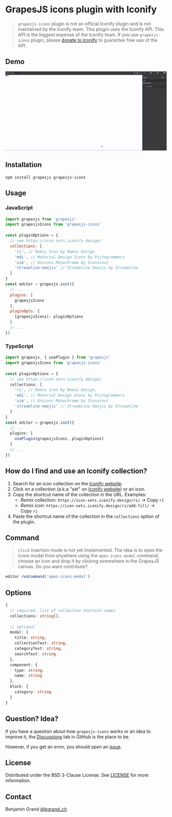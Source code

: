 # GrapesJS icons plugin with Iconify

> `grapesjs-icons` plugin is not an official Iconify plugin and is not maintained by the Iconify team. This plugin uses the Iconify API. This API is the biggest expense of the Iconify team. If you use `grapesjs-icons` plugin, please [donate to Iconify](https://iconify.design/sponsors/) to guarantee free use of the API.

## Demo

![GrapesJS icons plugin demo](https://github.com/bgrand-ch/grapesjs-icons/blob/main/demo.gif)

## Installation

```shell
npm install grapesjs grapesjs-icons
```

## Usage

### JavaScript

```js
import grapesjs from 'grapesjs'
import grapesjsIcons from 'grapesjs-icons'

const pluginOptions = {
  // see https://icon-sets.iconify.design/
  collections: [
    'ri', // Remix Icon by Remix Design
    'mdi', // Material Design Icons by Pictogrammers
    'uim', // Unicons Monochrome by Iconscout
    'streamline-emojis' // Streamline Emojis by Streamline
  ]
}
const editor = grapesjs.init({
  // ...
  plugins: [
    grapesjsIcons
  ],
  pluginOpts: {
    [grapesjsIcons]: pluginOptions
  }
  // ...
})
```

### TypeScript

```ts
import grapesjs, { usePlugin } from 'grapesjs'
import grapesjsIcons from 'grapesjs-icons'

const pluginOptions = {
  // see https://icon-sets.iconify.design/
  collections: [
    'ri', // Remix Icon by Remix Design,
    'mdi', // Material Design Icons by Pictogrammers
    'uim', // Unicons Monochrome by Iconscout
    'streamline-emojis' // Streamline Emojis by Streamline
  ]
}
const editor = grapesjs.init({
  // ...
  plugins: [
    usePlugin(grapesjsIcons, pluginOptions)
  ]
  // ...
})
```

## How do I find and use an Iconify collection?

1. Search for an icon collection on the [Iconify website](https://icon-sets.iconify.design/).
2. Click on a collection (a.k.a "set" on [Iconify website](https://icon-sets.iconify.design/)) or an icon.
3. Copy the shortcut name of the collection in the URL. Examples:
    - *Remix* collection: `https://icon-sets.iconify.design/ri/` -> Copy `ri`
    - *Remix* icon: `https://icon-sets.iconify.design/ri/add-fill/` -> Copy `ri`
4. Paste the shortcut name of the collection in the `collections` option of the plugin.

## Command

> `click` insertion mode is not yet implemented. The idea is to open the icons modal from anywhere using the `open-icons-modal` command, choose an icon and drop it by clicking somewhere in the GrapesJS canvas. Do you want contribute?

```ts
editor.runCommand('open-icons-modal')
```

## Options

```ts
{
  // required, list of collection shortcut names
  collections: string[],

  // optional
  modal: {
    title: string,
    collectionText: string,
    categoryText: string,
    searchText: string
  },
  component: {
    type: string,
    name: string
  },
  block: {
    category: string
  }
}
```

## Question? Idea?

If you have a question about how `grapesjs-icons` works or an idea to improve it, the [Discussions](https://github.com/bgrand-ch/grapesjs-icons/discussions) tab in GitHub is the place to be.

However, if you get an error, you should open an [issue](https://github.com/bgrand-ch/grapesjs-icons/issues).

## License

Distributed under the BSD 3-Clause License. See [LICENSE](https://github.com/bgrand-ch/grapesjs-icons/blob/main/LICENSE.md) for more information.

## Contact

Benjamin Grand [@bgrand_ch](https://twitter.com/bgrand_ch)
